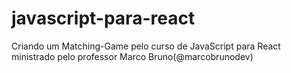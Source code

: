 # javascript-para-react


Criando um Matching-Game pelo curso de JavaScript para React ministrado pelo professor Marco Bruno(@marcobrunodev)
